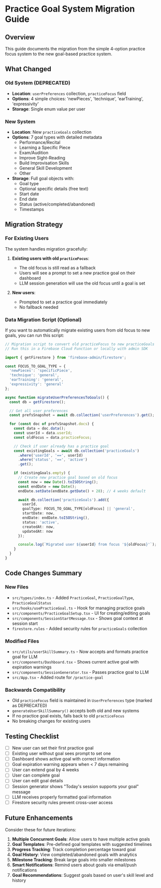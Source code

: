 # Practice Goal System Migration Guide

## Overview

This guide documents the migration from the simple 4-option practice focus system to the new goal-based practice system.

## What Changed

### Old System (DEPRECATED)
- **Location**: `userPreferences` collection, `practiceFocus` field
- **Options**: 4 simple choices: 'newPieces', 'technique', 'earTraining', 'expressivity'
- **Storage**: Single enum value per user

### New System
- **Location**: New `practiceGoals` collection
- **Options**: 7 goal types with detailed metadata
  - Performance/Recital
  - Learning a Specific Piece
  - Exam/Audition
  - Improve Sight-Reading
  - Build Improvisation Skills
  - General Skill Development
  - Other
- **Storage**: Full goal objects with:
  - Goal type
  - Optional specific details (free text)
  - Start date
  - End date
  - Status (active/completed/abandoned)
  - Timestamps

## Migration Strategy

### For Existing Users

The system handles migration gracefully:

1. **Existing users with old `practiceFocus`**:
   - The old focus is still read as a fallback
   - Users will see a prompt to set a new practice goal on their dashboard
   - LLM session generation will use the old focus until a goal is set

2. **New users**:
   - Prompted to set a practice goal immediately
   - No fallback needed

### Data Migration Script (Optional)

If you want to automatically migrate existing users from old focus to new goals, you can run this script:

```typescript
// Migration script to convert old practiceFocus to new practiceGoals
// Run this in a Firebase Cloud Function or locally with admin SDK

import { getFirestore } from 'firebase-admin/firestore';

const FOCUS_TO_GOAL_TYPE = {
  'newPieces': 'specificPiece',
  'technique': 'general',
  'earTraining': 'general',
  'expressivity': 'general'
};

async function migrateUserPreferencesToGoals() {
  const db = getFirestore();

  // Get all user preferences
  const prefsSnapshot = await db.collection('userPreferences').get();

  for (const doc of prefsSnapshot.docs) {
    const data = doc.data();
    const userId = data.userId;
    const oldFocus = data.practiceFocus;

    // Check if user already has a practice goal
    const existingGoals = await db.collection('practiceGoals')
      .where('userId', '==', userId)
      .where('status', '==', 'active')
      .get();

    if (existingGoals.empty) {
      // Create new practice goal based on old focus
      const now = new Date().toISOString();
      const endDate = new Date();
      endDate.setDate(endDate.getDate() + 28); // 4 weeks default

      await db.collection('practiceGoals').add({
        userId,
        goalType: FOCUS_TO_GOAL_TYPE[oldFocus] || 'general',
        startDate: now,
        endDate: endDate.toISOString(),
        status: 'active',
        createdAt: now,
        updatedAt: now
      });

      console.log(`Migrated user ${userId} from focus '${oldFocus}'`);
    }
  }
}
```

## Code Changes Summary

### New Files
- `src/types/index.ts` - Added `PracticeGoal`, `PracticeGoalType`, `PracticeGoalStatus`
- `src/hooks/usePracticeGoal.ts` - Hook for managing practice goals
- `src/components/PracticeGoalSetup.tsx` - UI for creating/editing goals
- `src/components/SessionStartMessage.tsx` - Shows goal context at session start
- `firestore.rules` - Added security rules for `practiceGoals` collection

### Modified Files
- `src/utils/userSkillSummary.ts` - Now accepts and formats practice goal for LLM
- `src/components/Dashboard.tsx` - Shows current active goal with expiration warnings
- `src/components/SessionGenerator.tsx` - Passes practice goal to LLM
- `src/App.tsx` - Added route for `/practice-goal`

### Backwards Compatibility
- Old `practiceFocus` field is maintained in `UserPreferences` type (marked as DEPRECATED)
- `generateUserSkillSummary()` accepts both old and new systems
- If no practice goal exists, falls back to old `practiceFocus`
- No breaking changes for existing users

## Testing Checklist

- [ ] New user can set their first practice goal
- [ ] Existing user without goal sees prompt to set one
- [ ] Dashboard shows active goal with correct information
- [ ] Goal expiration warning appears when < 7 days remaining
- [ ] User can extend goal by 4 weeks
- [ ] User can complete goal
- [ ] User can edit goal details
- [ ] Session generator shows "Today's session supports your goal" message
- [ ] LLM receives properly formatted goal information
- [ ] Firestore security rules prevent cross-user access

## Future Enhancements

Consider these for future iterations:

1. **Multiple Concurrent Goals**: Allow users to have multiple active goals
2. **Goal Templates**: Pre-defined goal templates with suggested timelines
3. **Progress Tracking**: Track completion percentage toward goal
4. **Goal History**: View completed/abandoned goals with analytics
5. **Milestone Tracking**: Break large goals into smaller milestones
6. **Smart Notifications**: Remind users about goals via email/push notifications
7. **Goal Recommendations**: Suggest goals based on user's skill level and history
